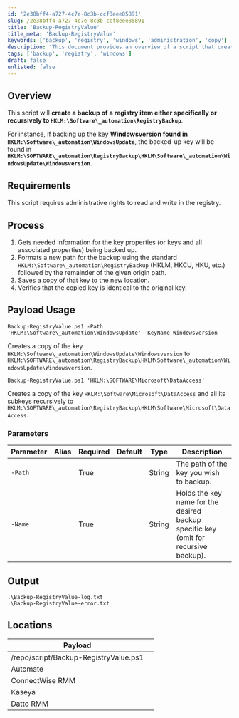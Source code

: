```yaml
---
id: '2e38bff4-a727-4c7e-8c3b-ccf8eee85891'
slug: /2e38bff4-a727-4c7e-8c3b-ccf8eee85891
title: 'Backup-RegistryValue'
title_meta: 'Backup-RegistryValue'
keywords: ['backup', 'registry', 'windows', 'administration', 'copy']
description: 'This document provides an overview of a script that creates a backup of a specified registry item either specifically or recursively to a designated backup location in the Windows registry. The script requires administrative rights and ensures that the backup is identical to the original key.'
tags: ['backup', 'registry', 'windows']
draft: false
unlisted: false
---
```


## Overview

This script will **create a backup of a registry item either specifically or recursively to `HKLM:\Software\_automation\RegistryBackup`**.

For instance, if backing up the key **Windowsversion found in** **`HKLM:\Software\_automation\WindowsUpdate`**, the backed-up key will be found in **`HKLM:\SOFTWARE\_automation\RegistryBackup\HKLM\Software\_automation\WindowsUpdate\Windowsversion`**.

## Requirements

This script requires administrative rights to read and write in the registry.

## Process

1. Gets needed information for the key properties (or keys and all associated properties) being backed up.
2. Formats a new path for the backup using the standard `HKLM:\Software\_automation\RegistryBackup` (HKLM, HKCU, HKU, etc.) followed by the remainder of the given origin path.
3. Saves a copy of that key to the new location.
4. Verifies that the copied key is identical to the original key.

## Payload Usage

```
Backup-RegistryValue.ps1 -Path 'HKLM:\Software\_automation\WindowsUpdate' -KeyName Windowsversion
```
Creates a copy of the key `HKLM:\Software\_automation\WindowsUpdate\Windowsversion` to `HKLM:\SOFTWARE\_automation\RegistryBackup\HKLM\Software\_automation\WindowsUpdate\Windowsversion`.

```
Backup-RegistryValue.ps1 'HKLM:\SOFTWARE\Microsoft\DataAccess'
```
Creates a copy of the key `HKLM:\Software\Microsoft\DataAccess` and all its subkeys recursively to `HKLM:\SOFTWARE\_automation\RegistryBackup\HKLM\Software\Microsoft\DataAccess`.

### Parameters

| Parameter      | Alias | Required | Default | Type   | Description                                                                 |
|----------------|-------|----------|---------|--------|-----------------------------------------------------------------------------|
| `-Path`        |       | True     |         | String | The path of the key you wish to backup.                                    |
| `-Name`        |       | True     |         | String | Holds the key name for the desired backup specific key (omit for recursive backup). |

## Output

```
.\Backup-RegistryValue-log.txt
.\Backup-RegistryValue-error.txt
```

## Locations

| Payload                           |                                          |
|-----------------------------------|------------------------------------------|
| /repo/script/Backup-RegistryValue.ps1 |                                          |
| Automate                          |                                          |
| ConnectWise RMM                   |                                          |
| Kaseya                            |                                          |
| Datto RMM                         |                                          |
